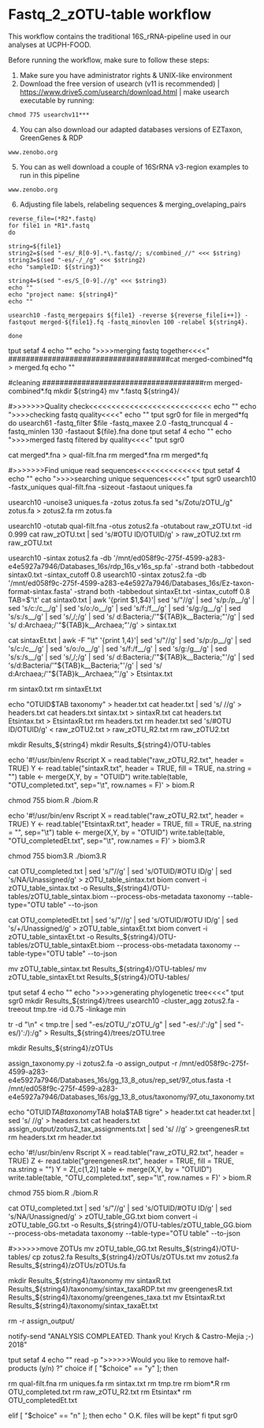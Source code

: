 # Fastq_2_zOTU-table workflow

This workflow contains the traditional 16S_rRNA-pipeline used in our analyses at UCPH-FOOD.

Before running the workflow, make sure to follow these steps:

1) Make sure you have administrator rights & UNIX-like environment
2) Download the free version of usearch (v11 is recommended) | https://www.drive5.com/usearch/download.html | make usearch executable by running: 
```
chmod 775 usearchv11***
```
4) You can also download our adapted databases versions of EZTaxon, GreenGenes & RDP
```
www.zenobo.org
```
5) You can as well download a couple of 16SrRNA v3-region examples to run in this pipeline
```
www.zenobo.org
```

6) Adjusting file labels, relabeling sequences & merging_ovelaping_pairs

```
reverse_file=(*R2*.fastq)
for file1 in *R1*.fastq
do

string=${file1}
string2=$(sed "-es/_R[0-9].*\.fastq//; s/combined_//" <<< $string)
string3=$(sed "-es/-/_/g" <<< $string2)
echo "sampleID: ${string3}"

string4=$(sed "-es/S_[0-9].//g" <<< $string3)
echo ""
echo "project name: ${string4}"
echo ""

usearch10 -fastq_mergepairs ${file1} -reverse ${reverse_file[i++]} -fastqout merged-${file1}.fq -fastq_minovlen 100 -relabel ${string4}.

done
```



tput setaf 4
echo ""
echo ">>>>merging fastq together<<<<"
#####################################cat merged-combined*fq > merged.fq
echo ""

#cleaning
#####################################rm merged-combined*.fq
mkdir ${string4}
mv *.fastq ${string4}/


#>>>>>>>Quality check<<<<<<<<<<<<<<<<<<<<<<<<<<<
echo ""
echo ">>>>checking fastq quality<<<<"
echo ""
tput sgr0
for file in merged*fq
do
usearch61 -fastq_filter $file -fastq_maxee 2.0  -fastq_truncqual 4 -fastq_minlen 130 -fastaout ${file}.fna
done
tput setaf 4
echo ""
echo ">>>>merged fastq filtered by quality<<<<"
tput sgr0

cat merged*.fna > qual-filt.fna
rm merged*.fna
rm merged*.fq

#>>>>>>>Find unique read sequences<<<<<<<<<<<<<<
tput setaf 4
echo ""
echo ">>>>searching unique sequences<<<<"
tput sgr0
usearch10 -fastx_uniques qual-filt.fna -sizeout -fastaout uniques.fa


usearch10 -unoise3 uniques.fa -zotus zotus.fa
sed "s/Zotu/zOTU_/g" zotus.fa > zotus2.fa 
rm zotus.fa

usearch10 -otutab qual-filt.fna -otus zotus2.fa -otutabout raw_zOTU.txt  -id 0.999
cat raw_zOTU.txt | sed 's/#OTU ID/OTUID/g' > raw_zOTU2.txt 
rm raw_zOTU.txt

usearch10 -sintax zotus2.fa -db '/mnt/ed058f9c-275f-4599-a283-e4e5927a7946/Databases_16s/rdp_16s_v16s_sp.fa' -strand both -tabbedout sintax0.txt -sintax_cutoff 0.8
usearch10 -sintax zotus2.fa -db '/mnt/ed058f9c-275f-4599-a283-e4e5927a7946/Databases_16s/Ez-taxon-format-sintax.fasta'  -strand both -tabbedout sintaxEt.txt -sintax_cutoff 0.8
TAB=$'\t'
cat sintax0.txt | awk '{print $1,$4}'| sed 's/"//g' | sed 's/p:/p__/g' | sed 's/c:/c__/g' | sed 's/o:/o__/g' | sed 's/f:/f__/g' | sed 's/g:/g__/g' | sed 's/s:/s__/g' | sed 's/,/;/g' | sed 's/ d:Bacteria;/'"${TAB}k__Bacteria;"'/g' | sed 's/ d:Archaea;/'"${TAB}k__Archaea;"'/g' > sintax.txt 

cat sintaxEt.txt | awk -F "\t" '{print $1,$4}'| sed 's/"//g' | sed 's/p:/p__/g' | sed 's/c:/c__/g' | sed 's/o:/o__/g' | sed 's/f:/f__/g' | sed 's/g:/g__/g' | sed 's/s:/s__/g' | sed 's/,/;/g' | sed 's/ d:Bacteria;/'"${TAB}k__Bacteria;"'/g' | sed 's/d:Bacteria/'"${TAB}k__Bacteria;"'/g' | sed 's/ d:Archaea;/'"${TAB}k__Archaea;"'/g' > Etsintax.txt 


rm sintax0.txt
rm sintaxEt.txt

echo "OTUID$TAB taxonomy" > header.txt 
cat header.txt | sed 's/ //g' > headers.txt 
cat headers.txt sintax.txt > sintaxR.txt
cat headers.txt Etsintax.txt > EtsintaxR.txt
rm headers.txt
rm header.txt
sed 's/#OTU ID/OTUID/g' < raw_zOTU2.txt > raw_zOTU_R2.txt
rm raw_zOTU2.txt


mkdir Results_${string4}
mkdir Results_${string4}/OTU-tables


echo '#!/usr/bin/env Rscript
X = read.table("raw_zOTU_R2.txt", header = TRUE)
Y <- read.table("sintaxR.txt", header = TRUE, fill = TRUE, na.string = "")
table <- merge(X,Y, by = "OTUID")
write.table(table, "OTU_completed.txt", sep="\t", row.names = F)' > biom.R

chmod 755 biom.R
./biom.R


echo '#!/usr/bin/env Rscript
X = read.table("raw_zOTU_R2.txt", header = TRUE)
Y <- read.table("EtsintaxR.txt", header = TRUE, fill = TRUE, na.string = "", sep="\t")
table <- merge(X,Y, by = "OTUID")
write.table(table, "OTU_completedEt.txt", sep="\t", row.names = F)' > biom3.R

chmod 755 biom3.R
./biom3.R


cat OTU_completed.txt | sed 's/"//g' | sed 's/OTUID/#OTU ID/g' | sed 's/NA/Unassigned/g' > zOTU_table_sintax.txt
biom convert -i zOTU_table_sintax.txt -o Results_${string4}/OTU-tables/zOTU_table_sintax.biom --process-obs-metadata taxonomy --table-type="OTU table" --to-json

cat OTU_completedEt.txt | sed 's/"//g' | sed 's/OTUID/#OTU ID/g' | sed 's/+/Unassigned/g' > zOTU_table_sintaxEt.txt
biom convert -i zOTU_table_sintaxEt.txt -o Results_${string4}/OTU-tables/zOTU_table_sintaxEt.biom --process-obs-metadata taxonomy --table-type="OTU table" --to-json

mv zOTU_table_sintax.txt Results_${string4}/OTU-tables/
mv zOTU_table_sintaxEt.txt Results_${string4}/OTU-tables/

tput setaf 4
echo ""
echo ">>>>generating phylogenetic tree<<<<"
tput sgr0
mkdir Results_${string4}/trees
usearch10 -cluster_agg zotus2.fa  -treeout tmp.tre -id 0.75 -linkage min


tr -d "\n" < tmp.tre | sed "-es/zOTU_/'zOTU_/g" | sed "-es/:/':/g" | sed "-es/)':/):/g" > Results_${string4}/trees/zOTU.tree 

mkdir Results_${string4}/zOTUs


assign_taxonomy.py -i zotus2.fa -o assign_output -r /mnt/ed058f9c-275f-4599-a283-e4e5927a7946/Databases_16s/gg_13_8_otus/rep_set/97_otus.fasta  -t /mnt/ed058f9c-275f-4599-a283-e4e5927a7946/Databases_16s/gg_13_8_otus/taxonomy/97_otu_taxonomy.txt

echo "OTUID$TAB taxonomy$TAB hola$TAB tigre" > header.txt 
cat header.txt | sed 's/ //g' > headers.txt
cat headers.txt assign_output/zotus2_tax_assignments.txt | sed 's/ //g' > greengenesR.txt
rm headers.txt
rm header.txt

echo '#!/usr/bin/env Rscript
X = read.table("raw_zOTU_R2.txt", header = TRUE)
Z <- read.table("greengenesR.txt", header = TRUE, fill = TRUE, na.string = "")
Y = Z[,c(1,2)]
table <- merge(X,Y, by = "OTUID")
write.table(table, "OTU_completed.txt", sep="\t", row.names = F)' > biom.R

chmod 755 biom.R
./biom.R

cat OTU_completed.txt | sed 's/"//g' | sed 's/OTUID/#OTU ID/g' | sed 's/NA/Unassigned/g' > zOTU_table_GG.txt
biom convert -i zOTU_table_GG.txt -o Results_${string4}/OTU-tables/zOTU_table_GG.biom --process-obs-metadata taxonomy --table-type="OTU table" --to-json

#>>>>>>move ZOTUs
mv zOTU_table_GG.txt Results_${string4}/OTU-tables/
cp zotus2.fa Results_${string4}/zOTUs/zOTUs.txt
mv zotus2.fa Results_${string4}/zOTUs/zOTUs.fa

mkdir Results_${string4}/taxonomy
mv sintaxR.txt Results_${string4}/taxonomy/sintax_taxaRDP.txt
mv greengenesR.txt Results_${string4}/taxonomy/greengenes_taxa.txt
mv EtsintaxR.txt Results_${string4}/taxonomy/sintax_taxaEt.txt

rm -r assign_output/

notify-send "ANALYSIS COMPLEATED. Thank you! Krych & Castro-Mejía ;-) 2018"



tput setaf 4
echo ""
read -p ">>>>>>Would you like to remove half-products  (y/n) ?"  choice
if [ "$choice" == "y" ]; then


rm qual-filt.fna 
rm uniques.fa
rm sintax.txt
rm tmp.tre
rm biom*.R
rm OTU_completed.txt
rm raw_zOTU_R2.txt
rm Etsintax*
rm OTU_completedEt.txt

elif [ "$choice" == "n" ]; then
echo " O.K. files will be kept"
fi
tput sgr0
```
